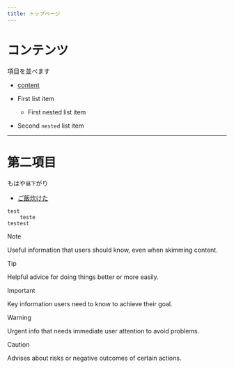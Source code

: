 ```yaml
---
title: トップページ
---
```


# コンテンツ
項目を並べます
- [content](./contents/content.html)
- First list item
     - First nested list item

- Second `nested` list item

---

# 第二項目
もはや`昼下`がり
- [ご飯炊けた](./README.html)
~~~
test
    teste 
testest
~~~

> [!NOTE]
> Useful information that users should know, even when skimming content.

> [!TIP]
> Helpful advice for doing things better or more easily.

> [!IMPORTANT]
> Key information users need to know to achieve their goal.

> [!WARNING]
> Urgent info that needs immediate user attention to avoid problems.

> [!CAUTION]
> Advises about risks or negative outcomes of certain actions.
